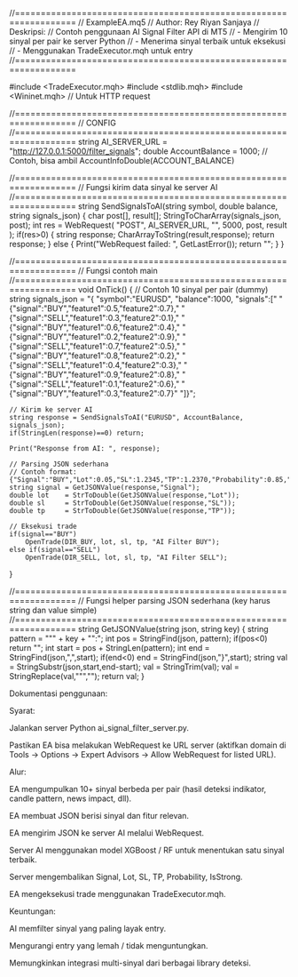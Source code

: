 //==================================================================
// ExampleEA.mq5
// Author: Rey Riyan Sanjaya
// Deskripsi:
//   Contoh penggunaan AI Signal Filter API di MT5
//   - Mengirim 10 sinyal per pair ke server Python
//   - Menerima sinyal terbaik untuk eksekusi
//   - Menggunakan TradeExecutor.mqh untuk entry
//==================================================================

#include <TradeExecutor.mqh>
#include <stdlib.mqh>
#include <Wininet.mqh>  // Untuk HTTP request

//==================================================================
// CONFIG
//==================================================================
string AI_SERVER_URL = "http://127.0.0.1:5000/filter_signals";
double AccountBalance = 1000; // Contoh, bisa ambil AccountInfoDouble(ACCOUNT_BALANCE)

//==================================================================
// Fungsi kirim data sinyal ke server AI
//==================================================================
string SendSignalsToAI(string symbol, double balance, string signals_json)
{
    char post[], result[];
    StringToCharArray(signals_json, post);
    int res = WebRequest(
        "POST",
        AI_SERVER_URL,
        "",
        5000,
        post,
        result
    );
    if(res>0)
    {
        string response;
        CharArrayToString(result,response);
        return response;
    }
    else
    {
        Print("WebRequest failed: ", GetLastError());
        return "";
    }
}

//==================================================================
// Fungsi contoh main
//==================================================================
void OnTick()
{
    // Contoh 10 sinyal per pair (dummy)
    string signals_json = "{ \"symbol\":\"EURUSD\", \"balance\":1000, \"signals\":["
                          "{\"signal\":\"BUY\",\"feature1\":0.5,\"feature2\":0.7},"
                          "{\"signal\":\"SELL\",\"feature1\":0.3,\"feature2\":0.1},"
                          "{\"signal\":\"BUY\",\"feature1\":0.6,\"feature2\":0.4},"
                          "{\"signal\":\"BUY\",\"feature1\":0.2,\"feature2\":0.9},"
                          "{\"signal\":\"SELL\",\"feature1\":0.7,\"feature2\":0.5},"
                          "{\"signal\":\"BUY\",\"feature1\":0.8,\"feature2\":0.2},"
                          "{\"signal\":\"SELL\",\"feature1\":0.4,\"feature2\":0.3},"
                          "{\"signal\":\"BUY\",\"feature1\":0.9,\"feature2\":0.8},"
                          "{\"signal\":\"SELL\",\"feature1\":0.1,\"feature2\":0.6},"
                          "{\"signal\":\"BUY\",\"feature1\":0.3,\"feature2\":0.7}"
                          "]}";

    // Kirim ke server AI
    string response = SendSignalsToAI("EURUSD", AccountBalance, signals_json);
    if(StringLen(response)==0) return;

    Print("Response from AI: ", response);

    // Parsing JSON sederhana
    // Contoh format: {"Signal":"BUY","Lot":0.05,"SL":1.2345,"TP":1.2370,"Probability":0.85,"IsStrong":1}
    string signal = GetJSONValue(response,"Signal");
    double lot    = StrToDouble(GetJSONValue(response,"Lot"));
    double sl     = StrToDouble(GetJSONValue(response,"SL"));
    double tp     = StrToDouble(GetJSONValue(response,"TP"));

    // Eksekusi trade
    if(signal=="BUY")
        OpenTrade(DIR_BUY, lot, sl, tp, "AI Filter BUY");
    else if(signal=="SELL")
        OpenTrade(DIR_SELL, lot, sl, tp, "AI Filter SELL");
}

//==================================================================
// Fungsi helper parsing JSON sederhana (key harus string dan value simple)
//==================================================================
string GetJSONValue(string json, string key)
{
    string pattern = "\"" + key + "\":";
    int pos = StringFind(json, pattern);
    if(pos<0) return "";
    int start = pos + StringLen(pattern);
    int end = StringFind(json,",",start);
    if(end<0) end = StringFind(json,"}",start);
    string val = StringSubstr(json,start,end-start);
    val = StringTrim(val);
    val = StringReplace(val,"\"","");
    return val;
}



Dokumentasi penggunaan:

Syarat:

Jalankan server Python ai_signal_filter_server.py.

Pastikan EA bisa melakukan WebRequest ke URL server (aktifkan domain di Tools → Options → Expert Advisors → Allow WebRequest for listed URL).

Alur:

EA mengumpulkan 10+ sinyal berbeda per pair (hasil deteksi indikator, candle pattern, news impact, dll).

EA membuat JSON berisi sinyal dan fitur relevan.

EA mengirim JSON ke server AI melalui WebRequest.

Server AI menggunakan model XGBoost / RF untuk menentukan satu sinyal terbaik.

Server mengembalikan Signal, Lot, SL, TP, Probability, IsStrong.

EA mengeksekusi trade menggunakan TradeExecutor.mqh.

Keuntungan:

AI memfilter sinyal yang paling layak entry.

Mengurangi entry yang lemah / tidak menguntungkan.

Memungkinkan integrasi multi-sinyal dari berbagai library deteksi.